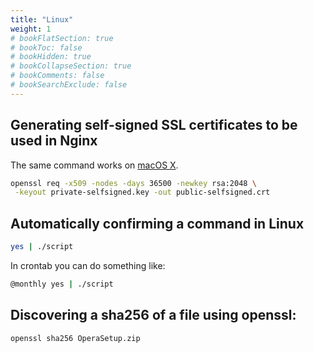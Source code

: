 ```yaml
---
title: "Linux"
weight: 1
# bookFlatSection: true
# bookToc: false
# bookHidden: true
# bookCollapseSection: true
# bookComments: false
# bookSearchExclude: false
---
```

## Generating self-signed SSL certificates to be used in Nginx

The same command works on [macOS X](../macOS+X/). 

``` bash
openssl req -x509 -nodes -days 36500 -newkey rsa:2048 \
 -keyout private-selfsigned.key -out public-selfsigned.crt
```

## Automatically confirming a command in Linux

``` bash
yes | ./script
```

In crontab you can do something like:

``` bash
@monthly yes | ./script
```

## Discovering a sha256 of a file using openssl:
```bash
openssl sha256 OperaSetup.zip
```